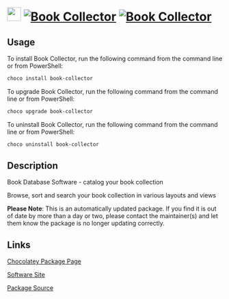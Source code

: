 ﻿# <img src="https://cdn.jsdelivr.net/gh/mkevenaar/chocolatey-packages@80cca03cb46a5447d642966a1fe87ab354ae8b3a/icons/book-collector.png" width="32" height="32"/> [![Book Collector](https://img.shields.io/chocolatey/v/book-collector.svg?label=Book+Collector)](https://community.chocolatey.org/packages/book-collector) [![Book Collector](https://img.shields.io/chocolatey/dt/book-collector.svg)](https://community.chocolatey.org/packages/book-collector)

## Usage

To install Book Collector, run the following command from the command line or from PowerShell:

```powershell
choco install book-collector
```

To upgrade Book Collector, run the following command from the command line or from PowerShell:

```powershell
choco upgrade book-collector
```

To uninstall Book Collector, run the following command from the command line or from PowerShell:

```powershell
choco uninstall book-collector
```

## Description

Book Database Software - catalog your book collection

Browse, sort and search your book collection in various layouts and views

**Please Note**: This is an automatically updated package. If you find it is
out of date by more than a day or two, please contact the maintainer(s) and
let them know the package is no longer updating correctly.


## Links

[Chocolatey Package Page](https://community.chocolatey.org/packages/book-collector)

[Software Site](https://www.collectorz.com/book/book-collector)

[Package Source](https://github.com/mkevenaar/chocolatey-packages/tree/master/automatic/book-collector)


